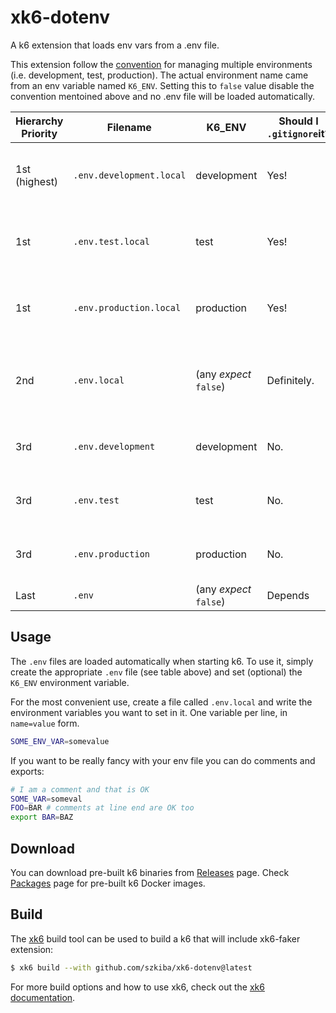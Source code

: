 # xk6-dotenv

A k6 extension that loads env vars from a .env file.

This extension follow the [convention](https://github.com/bkeepers/dotenv#what-other-env-files-can-i-use) for managing multiple environments (i.e. development, test, production). The actual environment name came from an env variable named `K6_ENV`. Setting this to `false` value disable the convention mentoined above and no .env file will be loaded automatically.

| Hierarchy Priority | Filename                 | K6_ENV                 | Should I `.gitignore`it? | Notes                                                        |
| ------------------ | ------------------------ | ---------------------- | ------------------------ | ------------------------------------------------------------ |
| 1st (highest)      | `.env.development.local` | development            | Yes!                     | Local overrides of environment-specific settings.            |
| 1st                | `.env.test.local`        | test                   | Yes!                     | Local overrides of environment-specific settings.            |
| 1st                | `.env.production.local`  | production             | Yes!                     | Local overrides of environment-specific settings.            |
| 2nd                | `.env.local`             | (any _expect_ `false`) | Definitely.              | Local overrides. This file is loaded for all environments _except_ `test`. |
| 3rd                | `.env.development`       | development            | No.                      | Shared environment-specific settings                         |
| 3rd                | `.env.test`              | test                   | No.                      | Shared environment-specific settings                         |
| 3rd                | `.env.production`        | production             | No.                      | Shared environment-specific settings                         |
| Last               | `.env`                   | (any _expect_ `false`) | Depends                  | The Original                                                 |

## Usage

The `.env` files are loaded automatically when starting k6. To use it, simply create the appropriate `.env` file (see table above) and set (optional) the `K6_ENV` environment variable.

For the most convenient use, create a file called `.env.local` and write the environment variables you want to set in it. One variable per line, in `name=value` form.

```sh
SOME_ENV_VAR=somevalue
```

If you want to be really fancy with your env file you can do comments and exports:

```sh
# I am a comment and that is OK
SOME_VAR=someval
FOO=BAR # comments at line end are OK too
export BAR=BAZ
```

## Download

You can download pre-built k6 binaries from [Releases](https://github.com/szkiba/xk6-dotenv/releases/) page. Check [Packages](https://github.com/szkiba/xk6-dotenv/pkgs/container/xk6-dotenv) page for pre-built k6 Docker images.

## Build

The [xk6](https://github.com/grafana/xk6) build tool can be used to build a k6 that will include xk6-faker extension:

```bash
$ xk6 build --with github.com/szkiba/xk6-dotenv@latest
```

For more build options and how to use xk6, check out the [xk6 documentation](https://github.com/grafana/xk6).

